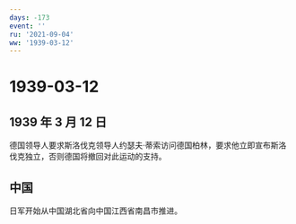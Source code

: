 ```yaml
---
days: -173
event: ''
ru: '2021-09-04'
ww: '1939-03-12'
---
```


# 1939-03-12

## 1939 年 3 月 12 日

德国领导人要求斯洛伐克领导人约瑟夫·蒂索访问德国柏林，要求他立即宣布斯洛伐克独立，否则德国将撤回对此运动的支持。

## 中国

日军开始从中国湖北省向中国江西省南昌市推进。